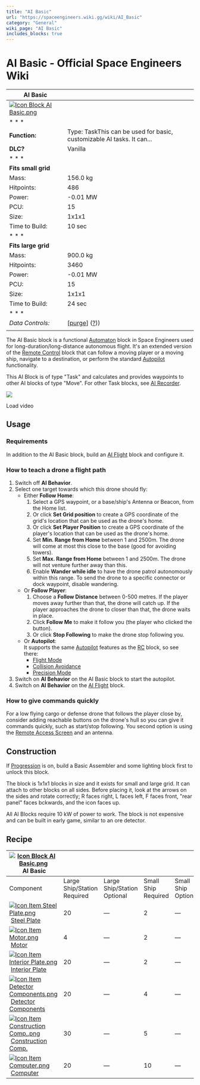 ```yaml
---
title: "AI Basic"
url: "https://spaceengineers.wiki.gg/wiki/AI_Basic"
category: "General"
wiki_page: "AI Basic"
includes_blocks: true
---
```


# AI Basic - Official Space Engineers Wiki

| AI Basic |     |
| --- | --- |
| [![Icon Block AI Basic.png](https://spaceengineers.wiki.gg/images/8/8b/Icon_Block_AI_Basic.png?da8697)](https://spaceengineers.wiki.gg/wiki/File:Icon_Block_AI_Basic.png) |     |
| * * * |     |
| **Function:** | Type: TaskThis can be used for basic, customizable AI tasks. It can... |
| **DLC?** | Vanilla |
| * * * |     |
| **Fits small grid** |     |
| Mass: | 156.0 kg |
| Hitpoints: | 486 |
| Power: | \-0.01 MW |
| PCU: | 15  |
| Size: | 1x1x1 |
| Time to Build: | 10 sec |
| * * * |     |
| **Fits large grid** |     |
| Mass: | 900.0 kg |
| Hitpoints: | 3460 |
| Power: | \-0.01 MW |
| PCU: | 15  |
| Size: | 1x1x1 |
| Time to Build: | 24 sec |
| * * * |     |
| _Data Controls:_ | \[[purge](https://spaceengineers.wiki.gg/wiki/AI_Basic?action=purge)\] ([?](https://spaceengineers.wiki.gg/wiki/Template:Info_Block))) |
|     |     |

The AI Basic block is a functional [Automaton](https://spaceengineers.wiki.gg/wiki/Automaton "Automaton") block in Space Engineers used for long-duration/long-distance autonomous flight. It's an extended version of the [Remote Control](https://spaceengineers.wiki.gg/wiki/Remote_Control "Remote Control") block that can follow a moving player or a moving ship, navigate to a destination, or perform the standard [Autopilot](https://spaceengineers.wiki.gg/wiki/Autopilot "Autopilot") functionality.

This AI Block is of type "Task" and calculates and provides waypoints to other AI blocks of type "Move". For other Task blocks, see [AI Recorder](https://spaceengineers.wiki.gg/wiki/AI_Recorder "AI Recorder").

![](https://i.ytimg.com/vi/SqZrD9tmH_E/hqdefault.jpg)

Load video

## Usage

### Requirements

In addition to the AI Basic block, build an [AI Flight](https://spaceengineers.wiki.gg/wiki/AI_Flight "AI Flight") block and configure it.

### How to teach a drone a flight path

1.  Switch off **AI Behavior**.
2.  Select one target towards which this drone should fly:
    *   Either **Follow Home**:
        1.  Select a GPS waypoint, or a base/ship's Antenna or Beacon, from the Home list.
        2.  Or click **Set Grid position** to create a GPS coordinate of the grid's location that can be used as the drone's home.
        3.  Or click **Set Player Position** to create a GPS coordinate of the player's location that can be used as the drone's home.
        4.  Set **Min. Range from Home** between 1 and 2500m. The drone will come at most this close to the base (good for avoiding towers).
        5.  Set **Max. Range from Home** between 1 and 2500m. The drone will not venture further away than this.
        6.  Enable **Wander while idle** to have the drone patrol autonomously within this range. To send the drone to a specific connector or dock waypoint, disable wandering.
    *   Or **Follow Player**:
        1.  Choose a **Follow Distance** between 0-500 metres. If the player moves away further than that, the drone will catch up. If the player approaches the drone to closer than that, the drone waits in place.
        2.  Click **Follow Me** to make it follow you (the player who clicked the button).
        3.  Or click **Stop Following** to make the drone stop following you.
    *   Or **Autopilot**:  
        It supports the same [Autopilot](https://spaceengineers.wiki.gg/wiki/Autopilot "Autopilot") features as the [RC](https://spaceengineers.wiki.gg/wiki/Remote_Control "Remote Control") block, so see there:
        *   [Flight Mode](https://spaceengineers.wiki.gg/wiki/Autopilot#Flight_modes "Autopilot")
        *   [Collision Avoidance](https://spaceengineers.wiki.gg/wiki/Autopilot#Collision_Avoidance "Autopilot")
        *   [Precision Mode](https://spaceengineers.wiki.gg/wiki/Autopilot#Precision_Mode "Autopilot")
3.  Switch on **AI Behavior** on the AI Basic block to start the autopilot.
4.  Switch on **AI Behavior** on the [AI Flight](https://spaceengineers.wiki.gg/wiki/AI_Flight "AI Flight") block.

### How to give commands quickly

For a low flying cargo or defense drone that follows the player close by, consider adding reachable buttons on the drone's hull so you can give it commands quickly, such as start/stop following. You second option is using the [Remote Access Screen](https://spaceengineers.wiki.gg/wiki/Remote_Access_Screen "Remote Access Screen") and an antenna.

## Construction

If [Progression](https://spaceengineers.wiki.gg/wiki/Progression "Progression") is on, build a Basic Assembler and some lighting block first to unlock this block.

The block is 1x1x1 blocks in size and it exists for small and large grid. It can attach to other blocks on all sides. Before placing it, look at the arrows on the sides and rotate correctly; R faces right, L faces left, F faces front, "rear panel" faces bckwards, and the icon faces up.

All AI Blocks require 10 kW of power to work. The block is not expensive and can be built in early game, similar to an ore detector.

## Recipe

| [![Icon Block AI Basic.png](https://spaceengineers.wiki.gg/images/thumb/8/8b/Icon_Block_AI_Basic.png/21px-Icon_Block_AI_Basic.png?da8697)](https://spaceengineers.wiki.gg/wiki/AI_Basic "AI Basic") AI Basic |     |     |     |     |
| --- | --- | --- | --- | --- |
| Component | Large Ship/Station  <br>Required | Large Ship/Station  <br>Optional | Small Ship  <br>Required | Small Ship  <br>Optional |
| [![Icon Item Steel Plate.png](https://spaceengineers.wiki.gg/images/thumb/4/4c/Icon_Item_Steel_Plate.png/21px-Icon_Item_Steel_Plate.png?437e3a)](https://spaceengineers.wiki.gg/wiki/Steel_Plate "Steel Plate") [Steel Plate](https://spaceengineers.wiki.gg/wiki/Steel_Plate "Steel Plate") | 20  | —   | 2   | —   |
| [![Icon Item Motor.png](https://spaceengineers.wiki.gg/images/thumb/2/2c/Icon_Item_Motor.png/21px-Icon_Item_Motor.png?4a2f3f)](https://spaceengineers.wiki.gg/wiki/Motor "Motor") [Motor](https://spaceengineers.wiki.gg/wiki/Motor "Motor") | 4   | —   | 2   | —   |
| [![Icon Item Interior Plate.png](https://spaceengineers.wiki.gg/images/thumb/7/77/Icon_Item_Interior_Plate.png/21px-Icon_Item_Interior_Plate.png?d80f8e)](https://spaceengineers.wiki.gg/wiki/Interior_Plate "Interior Plate") [Interior Plate](https://spaceengineers.wiki.gg/wiki/Interior_Plate "Interior Plate") | 20  | —   | 2   | —   |
| [![Icon Item Detector Components.png](https://spaceengineers.wiki.gg/images/thumb/e/e8/Icon_Item_Detector_Components.png/21px-Icon_Item_Detector_Components.png?ec13ed)](https://spaceengineers.wiki.gg/wiki/Detector_Components "Detector Components") [Detector Components](https://spaceengineers.wiki.gg/wiki/Detector_Components "Detector Components") | 20  | —   | 4   | —   |
| [![Icon Item Construction Comp..png](https://spaceengineers.wiki.gg/images/thumb/4/45/Icon_Item_Construction_Comp..png/21px-Icon_Item_Construction_Comp..png?cdc26f)](https://spaceengineers.wiki.gg/wiki/Construction_Comp. "Construction Comp.") [Construction Comp.](https://spaceengineers.wiki.gg/wiki/Construction_Comp. "Construction Comp.") | 30  | —   | 5   | —   |
| [![Icon Item Computer.png](https://spaceengineers.wiki.gg/images/thumb/7/72/Icon_Item_Computer.png/21px-Icon_Item_Computer.png?65c1a4)](https://spaceengineers.wiki.gg/wiki/Computer "Computer") [Computer](https://spaceengineers.wiki.gg/wiki/Computer "Computer") | 20  | —   | 10  | —   |